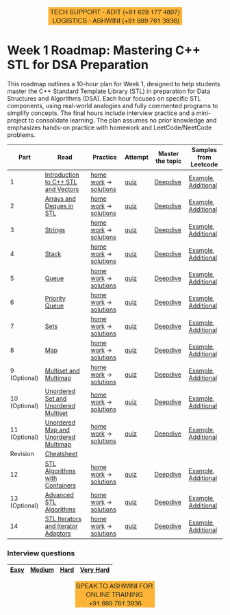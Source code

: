 <div align="center">
  <img src="../static/support1.png" alt="Support Image">
</div>


# Week 1 Roadmap: Mastering C++ STL for DSA Preparation

This roadmap outlines a 10-hour plan for Week 1, designed to help students master the C++ Standard Template Library (STL) in preparation for Data Structures and Algorithms (DSA). Each hour focuses on specific STL components, using real-world analogies and fully commented programs to simplify concepts. The final hours include interview practice and a mini-project to consolidate learning. The plan assumes no prior knowledge and emphasizes hands-on practice with homework and LeetCode/NeetCode problems.

| Part | Read | Practice | Attempt | Master the topic | Samples from Leetcode |
|---|---|---|---|---|---|
| 1 | [Introduction to C++ STL and Vectors](materials/1_1.md) | [home work](materials/1_2.md) -> [solutions](materials/1_3.md)|[quiz](materials/1_4.md)|[Deepdive](materials/1_5.md)| [Example](materials/1_6.md), [Additional](materials/1_7.md) |
| 2 | [Arrays and Deques in STL](materials/2_1.md) | [home work](materials/2_2.md) -> [solutions](materials/2_3.md)|[quiz](materials/2_4.md)|[Deepdive](materials/2_5.md)| [Example](materials/2_6.md), [Additional](materials/2_7.md) |
| 3 | [Strings](materials/3_1.md) | [home work](materials/3_2.md) -> [solutions](materials/3_3.md)|[quiz](materials/3_4.md)|[Deepdive](materials/3_5.md)| [Example](materials/3_6.md), [Additional](materials/3_7.md) |
| 4 | [Stack](materials/4_1.md) | [home work](materials/4_2.md) -> [solutions](materials/4_3.md)|[quiz](materials/4_4.md)|[Deepdive](materials/4_5.md)| [Example](materials/4_6.md), [Additional](materials/4_7.md) |
| 5 | [Queue](materials/5_1.md) | [home work](materials/5_2.md) -> [solutions](materials/5_3.md)|[quiz](materials/5_4.md)|[Deepdive](materials/5_5.md)| [Example](materials/5_6.md), [Additional](materials/5_7.md) |
| 6 | [Priority Queue](materials/6_1.md) | [home work](materials/6_2.md) -> [solutions](materials/6_3.md)|[quiz](materials/6_4.md)|[Deepdive](materials/6_5.md)| [Example](materials/6_6.md), [Additional](materials/6_7.md) |
| 7 | [Sets](materials/7_1.md) | [home work](materials/7_2.md) -> [solutions](materials/7_3.md)|[quiz](materials/7_4.md)|[Deepdive](materials/7_5.md)| [Example](materials/7_6.md), [Additional](materials/7_7.md) |
| 8 | [Map](materials/8_1.md) | [home work](materials/8_2.md) -> [solutions](materials/8_3.md)|[quiz](materials/8_4.md)|[Deepdive](materials/8_5.md)| [Example](materials/8_6.md), [Additional](materials/8_7.md) |
| 9 (Optional) | [Multiset and Multimap](materials/9_1.md) | [home work](materials/9_2.md) -> [solutions](materials/9_3.md)|[quiz](materials/9_4.md)|[Deepdive](materials/9_5.md)| [Example](materials/9_6.md), [Additional](materials/9_7.md) |
| 10 (Optional)| [Unordered Set and Unordered Multiset](materials/10_1.md) | [home work](materials/10_2.md) -> [solutions](materials/10_3.md)|[quiz](materials/10_4.md)|[Deepdive](materials/10_5.md)| [Example](materials/10_6.md), [Additional](materials/10_7.md) |
| 11 (Optional)| [Unordered Map and Unordered Multimap](materials/11_1.md) | [home work](materials/11_2.md) -> [solutions](materials/11_3.md)|[quiz](materials/11_4.md)|[Deepdive](materials/11_5.md)| [Example](materials/11_6.md), [Additional](materials/11_7.md) |
| Revision | [Cheatsheet](materials/cheatsheet.md)| | | | |
| 12 | [STL Algorithms with Containers](materials/12_1.md) | [home work](materials/12_2.md) -> [solutions](materials/12_3.md)|[quiz](materials/12_4.md)|[Deepdive](materials/12_5.md)| [Example](materials/12_6.md), [Additional](materials/12_7.md) |
| 13 (Optional)| [Advanced STL Algorithms](materials/13_1.md) | [home work](materials/13_2.md) -> [solutions](materials/13_3.md)|[quiz](materials/13_4.md)|[Deepdive](materials/13_5.md)| [Example](materials/13_6.md), [Additional](materials/13_7.md) |
| 14 | [STL Iterators and Iterator Adaptors](materials/14_1.md) | [home work](materials/14_2.md) -> [solutions](materials/14_3.md)|[quiz](materials/14_4.md)|[Deepdive](materials/14_5.md)| [Example](materials/14_6.md), [Additional](materials/14_7.md) |

### Interview questions
| [Easy](materials/easy.md) | [Medium](materials/medium.md) | [Hard](materials/hard.md) | [Very Hard](materials/veryhard.md) |
|---|---|---|---|


<div align="center">
  <img src="../static/speak.png" alt="Support Image">
</div>
